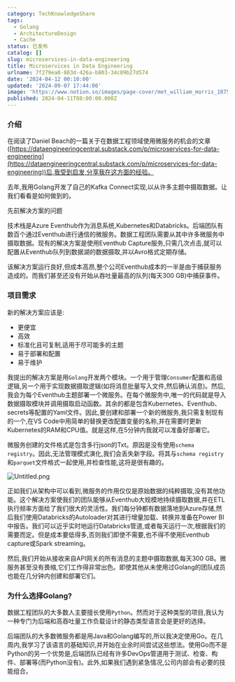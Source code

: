 ```yaml
---
category: TechKnowledgeShare
tags:
  - Golang
  - ArchitectureDesign
  - Cache
status: 已发布
catalog: []
slug: microservices-in-data-engineering
title: Microservices in Data Engineering
urlname: 7f279ea0-883d-426a-b803-34c09b27d574
date: '2024-04-12 00:10:00'
updated: '2024-09-07 17:44:00'
image: 'https://www.notion.so/images/page-cover/met_william_morris_1875.jpg'
published: 2024-04-11T08:00:00.000Z
---
```


### 介绍


在阅读了Daniel Beach的一篇关于在数据工程领域使用微服务的机会的文章([https://dataengineeringcentral.substack.com/p/microservices-for-data-engineering](https://dataengineeringcentral.substack.com/p/microservices-for-data-engineering))后,我受到启发,分享我在这方面的经验。


去年,我用Golang开发了自己的Kafka Connect实现,以从许多主题中摄取数据。让我们看看是如何做到的。


先前解决方案的问题


技术栈是Azure Eventhub作为消息系统,Kubernetes和Databricks。后端团队有数百个通过Eventhub进行通信的微服务。数据工程团队需要从其中许多微服务中摄取数据。现有的解决方案是使用Eventhub Capture服务,只需几次点击,就可以配置从Eventhub队列到数据湖的数据摄取,并以Avro格式定期存储。


该解决方案运行良好,但成本高昂,整个公司Eventhub成本的一半是由于捕获服务造成的。而我们甚至还没有开始从吞吐量最高的队列(每天300 GB)中捕获事件。


### 项目需求


新的解决方案应该是:

- 更便宜
- 高效
- 标准化且可复制,适用于尽可能多的主题
- 易于部署和配置
- 易于维护

我提出的解决方案是用`Golang`开发两个模块。一个用于管理`Consumer`配置和高级逻辑,另一个用于实现数据摄取逻辑(如将消息批量写入文件,然后确认消息)。然后,我会为每个Eventhub主题部署一个微服务。在每个微服务中,唯一的代码就是导入数据摄取模块并调用摄取启动函数。其余的都是包含Kubernetes、Eventhub、secrets等配置的Yaml文件。因此,要创建和部署一个新的微服务,我只需复制现有的一个,在VS Code中用简单的替换更改配置变量的名称,并在需要时更新Kubernetes的RAM和CPU值。就是这样,在5分钟内我就可以准备好部署它。


微服务创建的文件格式是包含多行json的Txt。原因是没有使用`schema registry`。因此,无法管理模式演化,我们会丢失新字段。将其与`schema registry`和`parquet`文件格式一起使用,并检查性能,这将是很有趣的。


![Untitled.png](https://prod-files-secure.s3.us-west-2.amazonaws.com/5d24fe63-e567-4804-86f9-9fdc62e13082/4e0f8d5d-b295-4408-9363-660688d511a9/Untitled.png?X-Amz-Algorithm=AWS4-HMAC-SHA256&X-Amz-Content-Sha256=UNSIGNED-PAYLOAD&X-Amz-Credential=ASIAZI2LB466QG6WGWB2%2F20250307%2Fus-west-2%2Fs3%2Faws4_request&X-Amz-Date=20250307T053821Z&X-Amz-Expires=3600&X-Amz-Security-Token=IQoJb3JpZ2luX2VjEPb%2F%2F%2F%2F%2F%2F%2F%2F%2F%2FwEaCXVzLXdlc3QtMiJHMEUCIQDo1Netvd%2FiGxwt69O9v80JqeugiWmmGQQvIHvTJ8rTvwIgU1caAAoAFINUbaGwC38qJRXGLbpv3PW49RK4dQ54E48q%2FwMIPxAAGgw2Mzc0MjMxODM4MDUiDEruM32YBVf1NjfmdircA5R1s%2FBwQhA%2B174%2Fyi%2FjWdruPyZ8%2FefWeQpcMiJoX2VIRxtSkWJfhIGO3ebxjKXRdpFHt6aiHDJxxox9q0EQy%2FbTrv164wu0UE1f6kJzDIj%2BV9iQWZuU0V9RVgkTGxLFM8SzueAHj7%2FJoAh%2B3X5nE2ZQV3pJvjRmnq9%2FkwZe5Z%2FXRDbPMvvmYFL6HaYEQ0f3LwLIxb76UJJXO%2FHhKoM6GO5rz6A%2Br%2FQImPKrk9cRCZfg3zb7NdQtMbe6xBPMa40yno9XQVIChswWLRW%2B9eq9nCTQLoJarhQAK8YJ68%2Bl1U5AobrMacn3IuzNamI4%2FnJAQmoEqpvEbvEsGMBQ6ASyUw7bxsaqtyxxcX3dCm%2BKCfbYRDiHyDTMxCmNtHpA2evIwSyXD%2BTvFaM5hxVbCZUEORdkAsFRMEe1Fz7VAhv3MAZJDCDHhqnL72sgjdEk0pKMUeUOcArgmx8RrSaeWh4apj5w82JUuxWNIaJfxywlJVTom38%2Fa9wD0alHX048Xr%2B1fc%2FLkpfueeaURpq0OQtxHH8c8GaLsDoyCLiHGNZJglPjgheqx9zdCl4aEvaDakQP3pUadVWXlzDGWHg%2Feiwy65X7%2BiNsZ7LQoa1RRdLKngIlVAUru0g23PSZfoWzMISGqr4GOqUBIst85VCZaHt6ytYPJvA7WsdwDgkRKWnUH%2BuGyhx5Kt0P%2BupwvgKEyKtmtysP3MDXQqXa8cDPjHT12QuONFcgFPXjNtiwUHNzJd9H2L%2Bvagigl3GVVAxui65OALScVJLAdQvuAAdzTIiQx00gbNKt1rivkntul2fCvb2G3VnPSHtuLfL3WrjbraPJIFbOZSn%2Bzvn6cahrgIAEUJlbqNBGZEhxcffD&X-Amz-Signature=a35c60d11c8f055a6e1dfb86dce741f835e9af4f3ca5d4cab2649266d3f6a99b&X-Amz-SignedHeaders=host&x-id=GetObject)


正如我们从架构中可以看到,微服务的作用仅仅是原始数据的纯粹摄取,没有其他功能。这个解决方案使我们的团队能够从Eventhub大规模地持续摄取数据,并在ETL执行频率方面给了我们很大的灵活性。我们每分钟都有数据落地到Azure存储,然后我们使用Databricks的Autoloader对其进行增量加载、转换并准备在Power BI中报告。我们可以近乎实时地运行Databricks管道,或者每天运行一次,根据我们的需要而定。但是成本要低得多,否则我们即使不需要,也不得不使用Eventhub capture或Spark streaming。


然后,我们开始从接收来自API网关的所有消息的主题中摄取数据,每天300 GB。微服务甚至没有畏缩,它们工作得非常出色。即使其他从未使用过Golang的团队成员也能在几分钟内创建和部署它们。


### 为什么选择Golang?


数据工程团队的大多数人主要擅长使用`Python`。然而对于这种类型的项目,我认为一种专门为后端和高吞吐量工作负载设计的静态类型语言会是更好的选择。


后端团队的大多数微服务都是用Java和Golang编写的,所以我决定使用Go。在几周内,我学习了该语言的基础知识,并开始在业余时间尝试这些想法。使用Go而不是Python的另一个优势是,后端团队已经有许多DevOps管道用于测试、检查、构件、部署等(而Python没有)。此外,如果我们遇到紧急情况,公司内部会有必要的技能组合。

